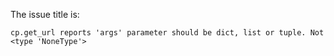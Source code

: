 The issue title is:

```text
cp.get_url reports 'args' parameter should be dict, list or tuple. Not <type 'NoneType'>
```
